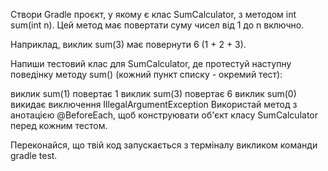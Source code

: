 Створи Gradle проєкт, у якому є клас SumCalculator, з методом int sum(int n). Цей метод має повертати суму чисел від 1 до n включно.

Наприклад, виклик sum(3) має повернути 6 (1 + 2 + 3).

Напиши тестовий клас для SumCalculator, де протестуй наступну поведінку методу sum() (кожний пункт списку - окремий тест):

виклик sum(1) повертає 1
виклик sum(3) повертає 6
виклик sum(0) викидає виключення IllegalArgumentException
Використай метод з анотацією @BeforeEach, щоб конструювати об'єкт класу SumCalculator перед кожним тестом.

Переконайся, що твій код запускається з терміналу викликом команди gradle test.
